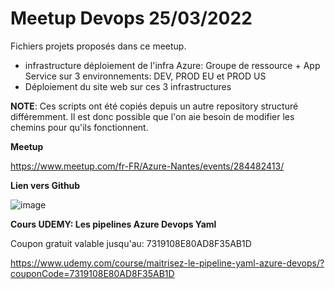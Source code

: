 # Meetup Devops 25/03/2022

Fichiers projets proposés dans ce meetup.

- infrastructure
déploiement de l'infra Azure: Groupe de ressource + App Service sur 3 environnements: DEV, PROD EU et PROD US
- Déploiement du site web sur ces 3 infrastructures

**NOTE**: Ces scripts ont été copiés depuis un autre repository structuré différemment. Il est donc possible que l'on aie besoin de modifier les chemins pour qu'ils fonctionnent.


**Meetup**

https://www.meetup.com/fr-FR/Azure-Nantes/events/284482413/

**Lien vers Github**

![image](https://user-images.githubusercontent.com/5559134/159092310-7f6ee2fc-8cd0-4e51-a712-19c6d16bb1ec.png)

**Cours UDEMY: Les pipelines Azure Devops Yaml**

Coupon gratuit valable jusqu'au: 
7319108E80AD8F35AB1D

https://www.udemy.com/course/maitrisez-le-pipeline-yaml-azure-devops/?couponCode=7319108E80AD8F35AB1D
